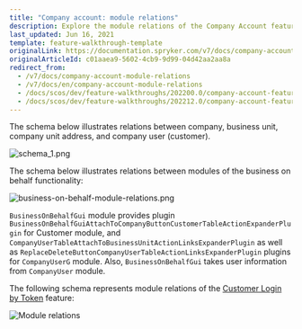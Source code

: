 ```yaml
---
title: "Company account: module relations"
description: Explore the module relations of the Company Account features
last_updated: Jun 16, 2021
template: feature-walkthrough-template
originalLink: https://documentation.spryker.com/v7/docs/company-account-module-relations
originalArticleId: c01aaea9-5602-4cb9-9d99-04d42aa2aa8a
redirect_from:
  - /v7/docs/company-account-module-relations
  - /v7/docs/en/company-account-module-relations
  - /docs/scos/dev/feature-walkthroughs/202200.0/company-account-feature-walkthrough/company-account-module-relations.html
  - /docs/scos/dev/feature-walkthroughs/202212.0/company-account-feature-walkthrough/company-account-module-relations.html
---
```


The schema below illustrates relations between company, business unit, company unit address, and company user (customer).

<div class="width-100">

![schema_1.png](https://spryker.s3.eu-central-1.amazonaws.com/docs/Features/Company+Account+Management/Company+Account/Company+Account:+Module+Relations/schema_1.png)

</div>


The schema below illustrates relations between modules of the business on behalf functionality:

<div class="width-100">

![business-on-behalf-module-relations.png](https://spryker.s3.eu-central-1.amazonaws.com/docs/Features/Company+Account+Management/Business+on+Behalf/Business+on+Behalf+Feature+Overview/business-on-behalf-module-relations.png)

</div>

`BusinessOnBehalfGui` module provides plugin `BusinessOnBehalfGuiAttachToCompanyButtonCustomerTableActionExpanderPlugin` for Customer module, and `CompanyUserTableAttachToBusinessUnitActionLinksExpanderPlugin` as well as `ReplaceDeleteButtonCompanyUserTableActionLinksExpanderPlugin` plugins for `CompanyUserG` module. Also, `BusinessOnBehalfGui` takes user information from `CompanyUser` module.



The following schema represents module relations of the [Customer Login by Token](/docs/pbc/all/customer-relationship-management/{{page.version}}/company-account-feature-overview/customer-login-by-token-overview.html) feature:

<div class="width-100">

![Module relations](https://spryker.s3.eu-central-1.amazonaws.com/docs/Features/Workflow+&+Process+Management/Customer+Login+by+Token/Customer+Login+by+Token+Feature+Overview/customer-login-by-token-module-relations.png)

</div>
